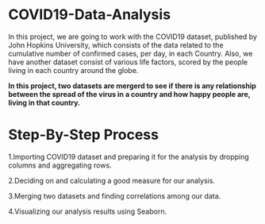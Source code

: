 # COVID19-Data-Analysis
In this project, we are going to work with the COVID19 dataset, published by John Hopkins University, which consists of the data related to the cumulative number of confirmed cases, per day, in each Country. Also, we have another dataset consist of various life factors, scored by the people living in each country around the globe.

**In this project, two datasets are mergerd to see if there is any relationship between the spread of the virus in a country and how happy people are, living in that country.**

# Step-By-Step Process

1.Importing COVID19 dataset and preparing it for the analysis by dropping columns and aggregating rows.

2.Deciding on and calculating a good measure for our analysis.

3.Merging two datasets and finding correlations among our data.

4.Visualizing our analysis results using Seaborn.